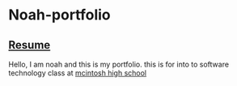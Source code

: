 # Noah-portfolio

## [Resume](RESUME.md)

Hello, I am noah and this is my portfolio. this is for into to software technology class at [mcintosh high school](https://fcboe.org/mhs) 


